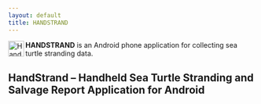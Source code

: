 ```yaml
---
layout: default
title: HANDSTRAND
---
```

<div class="story-content">
  <p><img style="margin: 0px 3px 3px 0px; display: inline; border: 0px;"  src="{{ site.url }}{{ site.baseurl }}/assets/images/handstrand.png" alt="HandStrand" width="32" height="32" align="left" /><b>HANDSTRAND</b> is an Android phone application for collecting sea turtle stranding data.</p>
  <p></p>
  <h2>HandStrand &#8211; Handheld Sea Turtle Stranding and Salvage Report Application for Android</h2>
  <p><img src="{{ site.url }}{{ site.baseurl }}/assets/images/handstrand/phone_menu.jpg" alt="" /></p>
  <p><img src="{{ site.url }}{{ site.baseurl }}/assets/images/handstrand/main_screen.jpg" alt="" /></p>
  <p><img src="{{ site.url }}{{ site.baseurl }}/assets/images/handstrand/settings_01_screen.jpg" alt="" /></p>
  <p><img src="{{ site.url }}{{ site.baseurl }}/assets/images/handstrand/settings_02_screen.jpg" alt="" /></p>
  <p><img src="{{ site.url }}{{ site.baseurl }}/assets/images/handstrand/saved_reports_screen.jpg" alt="" /></p>
  <p><img src="{{ site.url }}{{ site.baseurl }}/assets/images/handstrand/summary_screen.jpg" alt="" /></p>
  <p><img src="{{ site.url }}{{ site.baseurl }}/assets/images/handstrand/report_sections_screen.jpg" alt="" /></p>
  <p><img src="{{ site.url }}{{ site.baseurl }}/assets/images/handstrand/observer_screen.jpg" alt="" /></p>
  <p><img src="{{ site.url }}{{ site.baseurl }}/assets/images/handstrand/stranding_date_screen.jpg" alt="" /></p>
  <p><img src="{{ site.url }}{{ site.baseurl }}/assets/images/handstrand/species_sex_condition_screen.jpg" alt="" /></p>
  <p><img src="{{ site.url }}{{ site.baseurl }}/assets/images/handstrand/stranding_location_01_screen.jpg" alt="" /></p>
  <p><img src="{{ site.url }}{{ site.baseurl }}/assets/images/handstrand/stranding_location_02_screen.jpg" alt="" /></p>
  <p><img src="{{ site.url }}{{ site.baseurl }}/assets/images/handstrand/stranding_location_03_screen.jpg" alt="" /></p>
  <p><img src="{{ site.url }}{{ site.baseurl }}/assets/images/handstrand/carapace_measurements_screen.jpg" alt="" /></p>
  <p><img src="{{ site.url }}{{ site.baseurl }}/assets/images/handstrand/final_disposition_01_screen.jpg" alt="" /></p>
  <p><img src="{{ site.url }}{{ site.baseurl }}/assets/images/handstrand/final_disposition_02_screen.jpg" alt="" /></p>
  <p><img src="{{ site.url }}{{ site.baseurl }}/assets/images/handstrand/tags_01_screen.jpg" alt="" /></p>
  <p><img src="{{ site.url }}{{ site.baseurl }}/assets/images/handstrand/tags_02_screen.jpg" alt="" /></p>
  <p><img src="{{ site.url }}{{ site.baseurl }}/assets/images/handstrand/wounds_abnormalities_01_screen.jpg" alt="" /></p>
  <p><img src="{{ site.url }}{{ site.baseurl }}/assets/images/handstrand/wounds_abnormalities_02_screen.jpg" alt="" /></p>
</div>
